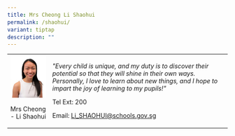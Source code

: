 ```yaml
---
title: Mrs Cheong Li Shaohui
permalink: /shaohui/
variant: tiptap
description: ""
---
```

<p></p>
<table>
<tbody>
<tr>
<td rowspan="1" colspan="1">
<div class="isomer-image-wrapper">
<img style="width:100%;" height="auto" width="100%" src="/images/sci7.jpg">
</div>
<p>Mrs Cheong - Li Shaohui</p>
</td>
<td rowspan="1" colspan="1">
<p><em>"Every child is unique, and my duty is to discover their potential so that they will shine in their own ways. Personally, I love to learn about new things, and I hope to impart the joy of learning to my pupils!"</em>
</p>
<p>Tel Ext: 200</p>
<p>Email:&nbsp;<a href="mailto:Li_SHAOHUI@schools.gov.sg" rel="noopener noreferrer nofollow" target="_blank">Li_SHAOHUI@schools.gov.sg</a>
</p>
</td>
</tr>
</tbody>
</table>
<p></p>